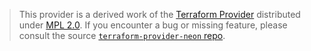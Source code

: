 > This provider is a derived work of the [Terraform Provider](https://github.com/kislerdm/terraform-provider-neon)
> distributed under [MPL 2.0](https://www.mozilla.org/en-US/MPL/2.0/). If you encounter a bug or missing feature,
> please consult the source [`terraform-provider-neon` repo](https://github.com/kislerdm/terraform-provider-neon/issues).